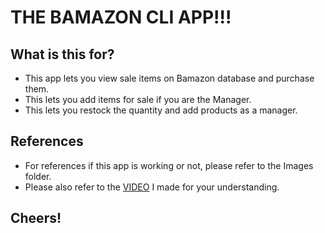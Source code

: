 # THE BAMAZON CLI APP!!!

## What is this for?
* This app lets you view sale items on Bamazon database and purchase them.
* This lets you add items for sale if you are the Manager.
* This lets you restock the quantity and add products as a manager.

## References
* For references if this app is working or not, please refer to the Images folder.
* Please also refer to the [VIDEO](https://youtu.be/xpE1Md2GyK8) I made for your understanding.

## Cheers!